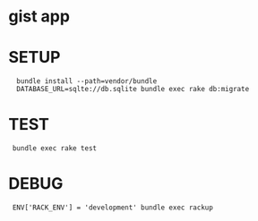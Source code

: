 # gist app

# SETUP
```
  bundle install --path=vendor/bundle
  DATABASE_URL=sqlte://db.sqlite bundle exec rake db:migrate
```

# TEST
```
 bundle exec rake test
``` 

# DEBUG
```
 ENV['RACK_ENV'] = 'development' bundle exec rackup
```
